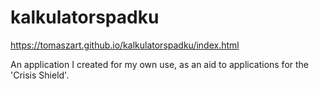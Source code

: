 # kalkulatorspadku

https://tomaszart.github.io/kalkulatorspadku/index.html

An application I created for my own use, as an aid to applications for the 'Crisis Shield'.
